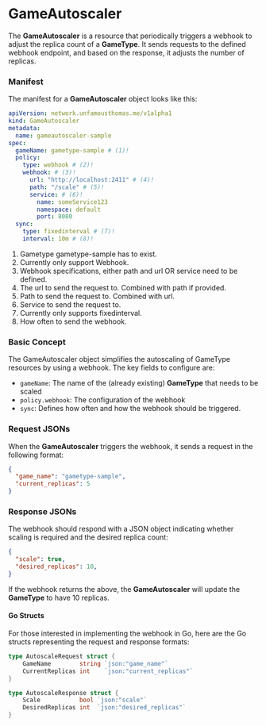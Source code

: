 # GameAutoscaler

The **GameAutoscaler** is a resource that periodically triggers a webhook to adjust the replica count of a **GameType**. It sends requests to the defined webhook endpoint, and based on the response, it adjusts the number of replicas.

### Manifest

The manifest for a **GameAutoscaler** object looks like this:
```yaml
apiVersion: network.unfamousthomas.me/v1alpha1
kind: GameAutoscaler
metadata:
  name: gameautoscaler-sample
spec:
  gameName: gametype-sample # (1)!
  policy:
    type: webhook # (2)! 
    webhook: # (3)!
      url: "http://localhost:2411" # (4)!
      path: "/scale" # (5)!
      service: # (6)!
        name: someService123 
        namespace: default
        port: 8080
  sync:
    type: fixedinterval # (7)!
    interval: 10m # (8)!
```

1. Gametype gametype-sample has to exist.
2. Currently only support Webhook.
3. Webhook specifications, either path and url OR service need to be defined.
4. The url to send the request to. Combined with path if provided.
5. Path to send the request to. Combined with url.
6. Service to send the request to.
7. Currently only supports fixedinterval.
8. How often to send the webhook.
### Basic Concept
The GameAutoscaler object simplifies the autoscaling of GameType resources by using a webhook. The key fields to configure are:

* `gameName`: The name of the (already existing) **GameType** that needs to be scaled
* `policy.webhook`: The configuration of the webhook
* `sync`: Defines how often and how the webhook should be triggered. 

### Request JSONs
When the **GameAutoscaler** triggers the webhook, it sends a request in the following format:
```json
{
  "game_name": "gametype-sample",
  "current_replicas": 5
}
```

### Response JSONs
The webhook should respond with a JSON object indicating whether scaling is required and the desired replica count:

```json
{
  "scale": true,
  "desired_replicas": 10,
}
```
If the webhook returns the above, the **GameAutoscaler** will update the **GameType** to have 10 replicas.

#### Go Structs
For those interested in implementing the webhook in Go, here are the Go structs representing the request and response formats:

```go
type AutoscaleRequest struct {
	GameName        string `json:"game_name"`
	CurrentReplicas int    `json:"current_replicas"`
}

type AutoscaleResponse struct {
	Scale           bool `json:"scale"`
	DesiredReplicas int  `json:"desired_replicas"`
}
```